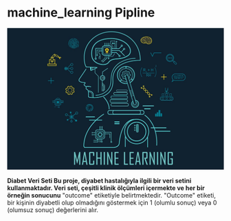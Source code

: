 # machine_learning Pipline

![App Screenshot](https://github.com/firengizz099/machine_learning/blob/main/1_c_fiB-YgbnMl6nntYGBMHQ.jpg?raw=true)

**Diabet Veri Seti Bu proje, diyabet hastalığıyla ilgili bir veri setini kullanmaktadır. Veri seti, çeşitli klinik ölçümleri içermekte ve her bir örneğin sonucunu** "outcome" etiketiyle belirtmektedir. "Outcome" etiketi, bir kişinin diyabetli olup olmadığını göstermek için 1 (olumlu sonuç) veya 0 (olumsuz sonuç) değerlerini alır. 
